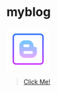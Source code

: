 # myblog

[![Logo](https://github.com/abdullahtabish/myblog/blob/main/public/icon/icon.png)](https://count-myblog.herokuapp.com/)

> [Click Me!](https://count-myblog.herokuapp.com/)
